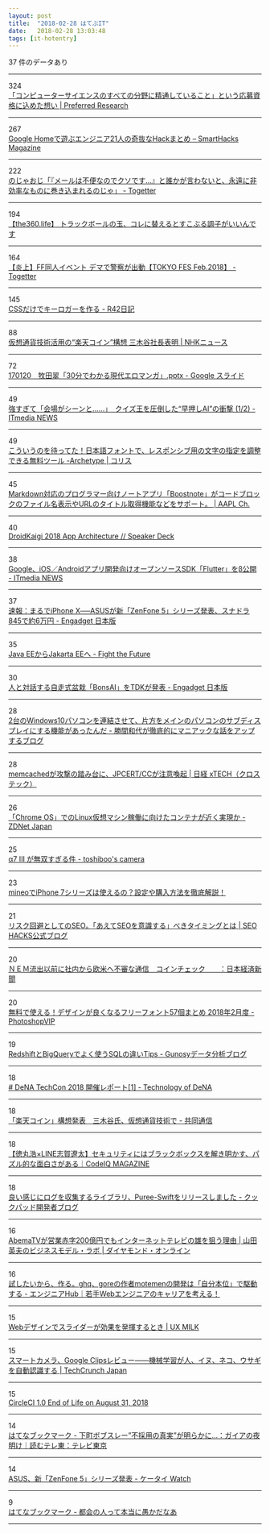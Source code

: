 ```yaml
---
layout: post
title:  "2018-02-28 はてぶIT"
date:   2018-02-28 13:03:48
tags: [it-hotentry]
---
```

37 件のデータあり

<hr><div class="row">
<div class="col-1"><span class="badge badge-pill badge-success h2">324</span></div>
<div class="col-11"><a href='https://research.preferred.jp/2018/02/27nishikawa/' target='_blank'>「コンピューターサイエンスのすべての分野に精通していること」という応募資格に込めた想い | Preferred Research</a></div>
</div>
<hr>
<div class="row">
<div class="col-1"><span class="badge badge-pill badge-success h2">267</span></div>
<div class="col-11"><a href='https://smarthacks.jp/mag/30572' target='_blank'>Google Homeで遊ぶエンジニア21人の奇抜なHackまとめ – SmartHacks Magazine</a></div>
</div>
<hr>
<div class="row">
<div class="col-1"><span class="badge badge-pill badge-success h2">222</span></div>
<div class="col-11"><a href='https://togetter.com/li/1203693' target='_blank'>のじゃおじ「『メールは不便なのでクソです…』と誰かが言わないと、永遠に非効率なものに巻き込まれるのじゃ」 - Togetter</a></div>
</div>
<hr>
<div class="row">
<div class="col-1"><span class="badge badge-pill badge-success h2">194</span></div>
<div class="col-11"><a href='http://the360.life/U1301.doit?id=2816' target='_blank'>【the360.life】 トラックボールの玉、コレに替えるとすこぶる調子がいいんです</a></div>
</div>
<hr>
<div class="row">
<div class="col-1"><span class="badge badge-pill badge-success h2">164</span></div>
<div class="col-11"><a href='https://togetter.com/li/1203785' target='_blank'>【炎上】FF同人イベント デマで警察が出動【TOKYO FES Feb.2018】 - Togetter</a></div>
</div>
<hr>
<div class="row">
<div class="col-1"><span class="badge badge-pill badge-success h2">145</span></div>
<div class="col-11"><a href='http://takahashikzn.root42.jp/entry/2018/02/21/085948' target='_blank'>CSSだけでキーロガーを作る - R42日記</a></div>
</div>
<hr>
<div class="row">
<div class="col-1"><span class="badge badge-pill badge-success h2">88</span></div>
<div class="col-11"><a href='https://www3.nhk.or.jp/news/html/20180227/k10011345551000.html' target='_blank'>仮想通貨技術活用の“楽天コイン”構想 三木谷社長表明 | NHKニュース</a></div>
</div>
<hr>
<div class="row">
<div class="col-1"><span class="badge badge-pill badge-success h2">72</span></div>
<div class="col-11"><a href='https://docs.google.com/presentation/d/1m3WEma5w_Et8gDd5baknLZFVT5tf3VA8QIYLZ_1Q4O8/mobilepresent?slide=id.p4' target='_blank'>170120　牧田翠「30分でわかる現代エロマンガ」.pptx - Google スライド</a></div>
</div>
<hr>
<div class="row">
<div class="col-1"><span class="badge badge-pill badge-success h2">49</span></div>
<div class="col-11"><a href='http://www.itmedia.co.jp/news/articles/1802/28/news037.html' target='_blank'>強すぎて「会場がシーンと……」　クイズ王を圧倒した“早押しAI”の衝撃 (1/2) - ITmedia NEWS</a></div>
</div>
<hr>
<div class="row">
<div class="col-1"><span class="badge badge-pill badge-success h2">49</span></div>
<div class="col-11"><a href='http://coliss.com/articles/build-websites/operation/css/digital-typography-design-tool-archetype.html' target='_blank'>こういうのを待ってた！日本語フォントで、レスポンシブ用の文字の指定を調整できる無料ツール -Archetype | コリス</a></div>
</div>
<hr>
<div class="row">
<div class="col-1"><span class="badge badge-pill badge-success h2">45</span></div>
<div class="col-11"><a href='https://applech2.com/archives/20180227-boostnote-v0100-support-display-filename-in-codeblock.html' target='_blank'>Markdown対応のプログラマー向けノートアプリ「Boostnote」がコードブロックのファイル名表示やURLのタイトル取得機能などをサポート。 | AAPL Ch.</a></div>
</div>
<hr>
<div class="row">
<div class="col-1"><span class="badge badge-pill badge-success h2">40</span></div>
<div class="col-11"><a href='https://speakerdeck.com/takahirom/droidkaigi-2018-app-architecture' target='_blank'>DroidKaigi 2018 App Architecture // Speaker Deck</a></div>
</div>
<hr>
<div class="row">
<div class="col-1"><span class="badge badge-pill badge-success h2">38</span></div>
<div class="col-11"><a href='http://www.itmedia.co.jp/news/articles/1802/28/news076.html' target='_blank'>Google、iOS／Androidアプリ開発向けオープンソースSDK「Flutter」をβ公開 - ITmedia NEWS</a></div>
</div>
<hr>
<div class="row">
<div class="col-1"><span class="badge badge-pill badge-success h2">37</span></div>
<div class="col-11"><a href='http://japanese.engadget.com/2018/02/27/iphone-x-asus-zenfone-5-845-6/' target='_blank'>速報：まるでiPhone X──ASUSが新「ZenFone 5」シリーズ発表、スナドラ845で約6万円 - Engadget 日本版</a></div>
</div>
<hr>
<div class="row">
<div class="col-1"><span class="badge badge-pill badge-success h2">35</span></div>
<div class="col-11"><a href='http://www.sakatakoichi.com/entry/2018/02/27/Java_EE%E3%81%8B%E3%82%89Jakarta_EE%E3%81%B8' target='_blank'>Java EEからJakarta EEへ - Fight the Future</a></div>
</div>
<hr>
<div class="row">
<div class="col-1"><span class="badge badge-pill badge-success h2">30</span></div>
<div class="col-11"><a href='http://japanese.engadget.com/2018/02/27/bonsai-tdk/' target='_blank'>人と対話する自走式盆栽「BonsAI」をTDKが発表 - Engadget 日本版</a></div>
</div>
<hr>
<div class="row">
<div class="col-1"><span class="badge badge-pill badge-success h2">28</span></div>
<div class="col-11"><a href='http://katsumakazuyo.hatenablog.com/entry/2018/02/28/010512' target='_blank'>2台のWindows10パソコンを連結させて、片方をメインのパソコンのサブディスプレイにする機能があったんだ - 勝間和代が徹底的にマニアックな話をアップするブログ</a></div>
</div>
<hr>
<div class="row">
<div class="col-1"><span class="badge badge-pill badge-success h2">28</span></div>
<div class="col-11"><a href='http://tech.nikkeibp.co.jp/atcl/nxt/news/18/00262/' target='_blank'>memcachedが攻撃の踏み台に、JPCERT/CCが注意喚起 | 日経 xTECH（クロステック）</a></div>
</div>
<hr>
<div class="row">
<div class="col-1"><span class="badge badge-pill badge-success h2">26</span></div>
<div class="col-11"><a href='https://japan.zdnet.com/article/35115293/' target='_blank'>「Chrome OS」でのLinux仮想マシン稼働に向けたコンテナが近く実現か - ZDNet Japan</a></div>
</div>
<hr>
<div class="row">
<div class="col-1"><span class="badge badge-pill badge-success h2">25</span></div>
<div class="col-11"><a href='http://www.toshiboo.com/entry/a7iii01' target='_blank'>α7 III が無双すぎる件 - toshiboo's camera</a></div>
</div>
<hr>
<div class="row">
<div class="col-1"><span class="badge badge-pill badge-success h2">23</span></div>
<div class="col-11"><a href='https://simchange.jp/mineo-iphone7-use/' target='_blank'>mineoでiPhone 7シリーズは使えるの？設定や購入方法を徹底解説！</a></div>
</div>
<hr>
<div class="row">
<div class="col-1"><span class="badge badge-pill badge-success h2">21</span></div>
<div class="col-11"><a href='https://www.seohacks.net/blog/column/2566/' target='_blank'>リスク回避としてのSEO。「あえてSEOを意識する」べきタイミングとは | SEO HACKS公式ブログ</a></div>
</div>
<hr>
<div class="row">
<div class="col-1"><span class="badge badge-pill badge-success h2">20</span></div>
<div class="col-11"><a href='https://www.nikkei.com/article/DGXMZO27433360X20C18A2CC0000/' target='_blank'>ＮＥＭ流出以前に社内から欧米へ不審な通信　コインチェック　　：日本経済新聞</a></div>
</div>
<hr>
<div class="row">
<div class="col-1"><span class="badge badge-pill badge-success h2">20</span></div>
<div class="col-11"><a href='http://photoshopvip.net/107627' target='_blank'>無料で使える！デザインが良くなるフリーフォント57個まとめ 2018年2月度 - PhotoshopVIP</a></div>
</div>
<hr>
<div class="row">
<div class="col-1"><span class="badge badge-pill badge-success h2">19</span></div>
<div class="col-11"><a href='http://data.gunosy.io/entry/sql_with_redshift_and_bigquery' target='_blank'>RedshiftとBigQueryでよく使うSQLの違いTips - Gunosyデータ分析ブログ</a></div>
</div>
<hr>
<div class="row">
<div class="col-1"><span class="badge badge-pill badge-success h2">18</span></div>
<div class="col-11"><a href='https://engineer.dena.jp/2018/02/-dena-techcon-2018-1.html' target='_blank'># DeNA TechCon 2018 開催レポート[1] - Technology of DeNA</a></div>
</div>
<hr>
<div class="row">
<div class="col-1"><span class="badge badge-pill badge-success h2">18</span></div>
<div class="col-11"><a href='https://this.kiji.is/341298034921325665' target='_blank'>「楽天コイン」構想発表　三木谷氏、仮想通貨技術で - 共同通信</a></div>
</div>
<hr>
<div class="row">
<div class="col-1"><span class="badge badge-pill badge-success h2">18</span></div>
<div class="col-11"><a href='https://codeiq.jp/magazine/2018/02/57820/' target='_blank'>【徳丸浩×LINE志賀遼太】セキュリティにはブラックボックスを解き明かす、パズル的な面白さがある｜CodeIQ MAGAZINE</a></div>
</div>
<hr>
<div class="row">
<div class="col-1"><span class="badge badge-pill badge-success h2">18</span></div>
<div class="col-11"><a href='http://techlife.cookpad.com/entry/2018/02/28/113000' target='_blank'>良い感じにログを収集するライブラリ、Puree-Swiftをリリースしました - クックパッド開発者ブログ</a></div>
</div>
<hr>
<div class="row">
<div class="col-1"><span class="badge badge-pill badge-success h2">16</span></div>
<div class="col-11"><a href='http://diamond.jp/articles/-/161523' target='_blank'>AbemaTVが営業赤字200億円でもインターネットテレビの雄を狙う理由 | 山田英夫のビジネスモデル・ラボ | ダイヤモンド・オンライン</a></div>
</div>
<hr>
<div class="row">
<div class="col-1"><span class="badge badge-pill badge-success h2">16</span></div>
<div class="col-11"><a href='https://employment.en-japan.com/engineerhub/entry/2018/02/28/110000' target='_blank'>試したいから、作る。ghq、goreの作者motemenの開発は「自分本位」で駆動する - エンジニアHub｜若手Webエンジニアのキャリアを考える！</a></div>
</div>
<hr>
<div class="row">
<div class="col-1"><span class="badge badge-pill badge-success h2">15</span></div>
<div class="col-11"><a href='http://uxmilk.jp/70409' target='_blank'>Webデザインでスライダーが効果を発揮するとき | UX MILK</a></div>
</div>
<hr>
<div class="row">
<div class="col-1"><span class="badge badge-pill badge-success h2">15</span></div>
<div class="col-11"><a href='http://jp.techcrunch.com/2018/02/28/2018-02-27-google-clips-review/' target='_blank'>スマートカメラ、Google Clipsレビュー――機械学習が人、イヌ、ネコ、ウサギを自動認識する | TechCrunch Japan</a></div>
</div>
<hr>
<div class="row">
<div class="col-1"><span class="badge badge-pill badge-success h2">15</span></div>
<div class="col-11"><a href='https://circleci.com/blog/sunsetting-1-0/' target='_blank'>CircleCI 1.0 End of Life on August 31, 2018</a></div>
</div>
<hr>
<div class="row">
<div class="col-1"><span class="badge badge-pill badge-success h2">14</span></div>
<div class="col-11"><a href='http://b.hatena.ne.jp/entry/www.tv-tokyo.co.jp/yomu/business/entry/2018/016542.html' target='_blank'>はてなブックマーク - 下町ボブスレー”不採用の真実”が明らかに...：ガイアの夜明け｜読むテレ東：テレビ東京</a></div>
</div>
<hr>
<div class="row">
<div class="col-1"><span class="badge badge-pill badge-success h2">14</span></div>
<div class="col-11"><a href='https://k-tai.watch.impress.co.jp/docs/event/mwc2018/1108548.html' target='_blank'>ASUS、新「ZenFone 5」シリーズ発表 - ケータイ Watch</a></div>
</div>
<hr>
<div class="row">
<div class="col-1"><span class="badge badge-pill badge-success h2">9</span></div>
<div class="col-11"><a href='http://b.hatena.ne.jp/entry/s/anond.hatelabo.jp/20180227094326' target='_blank'>はてなブックマーク - 都会の人って本当に愚かだなあ</a></div>
</div>
<hr>
